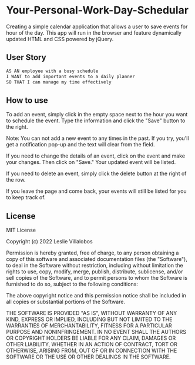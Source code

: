 # Your-Personal-Work-Day-Schedular
Creating a simple calendar application that allows a user to save events for hour of the day. This app will run in the browser and feature dynamically updated HTML and CSS powered by jQuery.

## User Story

```md
AS AN employee with a busy schedule
I WANT to add important events to a daily planner
SO THAT I can manage my time effectively
```

## How to use


To add an event, simply click in the empty space next to the hour you want to schedule the event. Type the information and click the "Save" button to the right.

Note: You can not add a new event to any times in the past. If you try, you'll get a notification pop-up and the text will clear from the field.

If you need to change the details of an event, click on the event and make your changes. Then click on "Save." Your updated event will be listed.

If you need to delete an event, simply click the delete button at the right of the row.

If you leave the page and come back, your events will still be listed for you to keep track of.






## License

MIT License

Copyright (c) 2022 Leslie Villalobos

Permission is hereby granted, free of charge, to any person obtaining a copy
of this software and associated documentation files (the "Software"), to deal
in the Software without restriction, including without limitation the rights
to use, copy, modify, merge, publish, distribute, sublicense, and/or sell
copies of the Software, and to permit persons to whom the Software is
furnished to do so, subject to the following conditions:

The above copyright notice and this permission notice shall be included in all
copies or substantial portions of the Software.

THE SOFTWARE IS PROVIDED "AS IS", WITHOUT WARRANTY OF ANY KIND, EXPRESS OR
IMPLIED, INCLUDING BUT NOT LIMITED TO THE WARRANTIES OF MERCHANTABILITY,
FITNESS FOR A PARTICULAR PURPOSE AND NONINFRINGEMENT. IN NO EVENT SHALL THE
AUTHORS OR COPYRIGHT HOLDERS BE LIABLE FOR ANY CLAIM, DAMAGES OR OTHER
LIABILITY, WHETHER IN AN ACTION OF CONTRACT, TORT OR OTHERWISE, ARISING FROM,
OUT OF OR IN CONNECTION WITH THE SOFTWARE OR THE USE OR OTHER DEALINGS IN THE
SOFTWARE.
